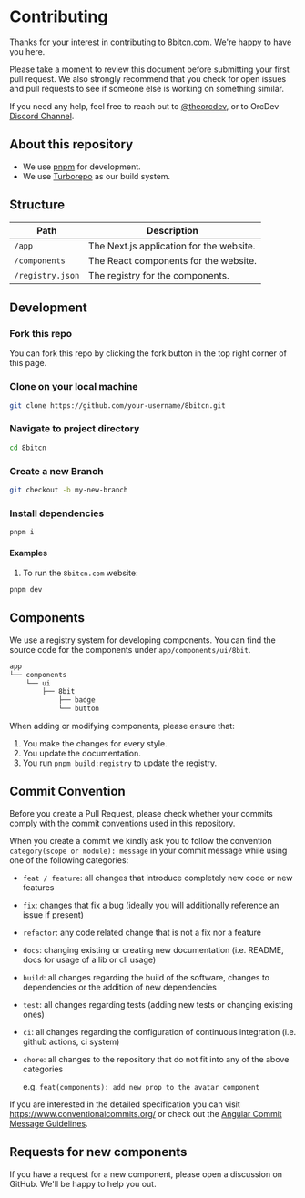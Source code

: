 # Contributing

Thanks for your interest in contributing to 8bitcn.com. We're happy to have you here.

Please take a moment to review this document before submitting your first pull request. We also strongly recommend that you check for open issues and pull requests to see if someone else is working on something similar.

If you need any help, feel free to reach out to [@theorcdev](https://twitter.com/theorcdev), or to OrcDev <a href="https://discord.com/invite/uFB5YzH9YG">Discord Channel</a>.

## About this repository

- We use [pnpm](https://pnpm.io) for development.
- We use [Turborepo](https://turbo.build/repo) as our build system.

## Structure

| Path               | Description                              |
| ------------------ | ------------------------------           |
| `/app`             | The Next.js application for the website. |
| `/components`      | The React components for the website.    |
| `/registry.json`   | The registry for the components.         |

## Development

### Fork this repo

You can fork this repo by clicking the fork button in the top right corner of this page.

### Clone on your local machine

```bash
git clone https://github.com/your-username/8bitcn.git
```

### Navigate to project directory

```bash
cd 8bitcn
```

### Create a new Branch

```bash
git checkout -b my-new-branch
```

### Install dependencies

```bash
pnpm i
```

#### Examples

1. To run the `8bitcn.com` website:

```bash
pnpm dev
```

## Components

We use a registry system for developing components. You can find the source code for the components under `app/components/ui/8bit`. 

```bash
app
└── components
    └── ui
        ├── 8bit
            ├── badge
            └── button
```

When adding or modifying components, please ensure that:

1. You make the changes for every style.
2. You update the documentation.
3. You run `pnpm build:registry` to update the registry.

## Commit Convention

Before you create a Pull Request, please check whether your commits comply with
the commit conventions used in this repository.

When you create a commit we kindly ask you to follow the convention
`category(scope or module): message` in your commit message while using one of
the following categories:

- `feat / feature`: all changes that introduce completely new code or new
  features
- `fix`: changes that fix a bug (ideally you will additionally reference an
  issue if present)
- `refactor`: any code related change that is not a fix nor a feature
- `docs`: changing existing or creating new documentation (i.e. README, docs for
  usage of a lib or cli usage)
- `build`: all changes regarding the build of the software, changes to
  dependencies or the addition of new dependencies
- `test`: all changes regarding tests (adding new tests or changing existing
  ones)
- `ci`: all changes regarding the configuration of continuous integration (i.e.
  github actions, ci system)
- `chore`: all changes to the repository that do not fit into any of the above
  categories

  e.g. `feat(components): add new prop to the avatar component`

If you are interested in the detailed specification you can visit
https://www.conventionalcommits.org/ or check out the
[Angular Commit Message Guidelines](https://github.com/angular/angular/blob/22b96b9/CONTRIBUTING.md#-commit-message-guidelines).

## Requests for new components

If you have a request for a new component, please open a discussion on GitHub. We'll be happy to help you out.
